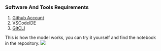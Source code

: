### Software And Tools Requirements

1. [Github Account](https://github.com)
2. [VSCodeIDE](https://code.visualstudio.com/)
3. [GitCLI](https://git-scm.com/book/en/v2/Getting-Started-The-Command-Line)


This is how the model works, you can try it yourself and find the notebook in the repository.
![](https://github.com/Lak2k1/spampred/blob/main/ezgif-1-6ef02c5b87.gif)

